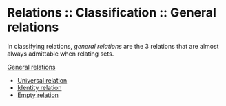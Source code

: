 # Relations :: Classification :: General relations

In classifying relations, *general relations* are the 3 relations that are almost always admittable when relating sets.

[General relations](./general-relations.md)
- [Universal relation](./universal-relation.md)
- [Identity relation](./identity-relation.md)
- [Empty relation](./empty-relation.md)
